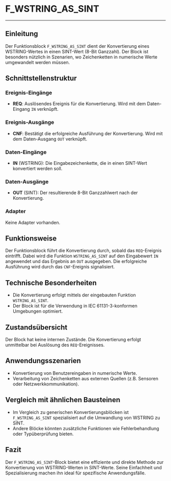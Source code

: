 # F_WSTRING_AS_SINT

* * * * * * * * * *
## Einleitung
Der Funktionsblock `F_WSTRING_AS_SINT` dient der Konvertierung eines WSTRING-Wertes in einen SINT-Wert (8-Bit Ganzzahl). Der Block ist besonders nützlich in Szenarien, wo Zeichenketten in numerische Werte umgewandelt werden müssen.

## Schnittstellenstruktur

### **Ereignis-Eingänge**
- **REQ**: Auslösendes Ereignis für die Konvertierung. Wird mit dem Daten-Eingang `IN` verknüpft.

### **Ereignis-Ausgänge**
- **CNF**: Bestätigt die erfolgreiche Ausführung der Konvertierung. Wird mit dem Daten-Ausgang `OUT` verknüpft.

### **Daten-Eingänge**
- **IN** (WSTRING): Die Eingabezeichenkette, die in einen SINT-Wert konvertiert werden soll.

### **Daten-Ausgänge**
- **OUT** (SINT): Der resultierende 8-Bit Ganzzahlwert nach der Konvertierung.

### **Adapter**
Keine Adapter vorhanden.

## Funktionsweise
Der Funktionsblock führt die Konvertierung durch, sobald das `REQ`-Ereignis eintrifft. Dabei wird die Funktion `WSTRING_AS_SINT` auf den Eingabewert `IN` angewendet und das Ergebnis an `OUT` ausgegeben. Die erfolgreiche Ausführung wird durch das `CNF`-Ereignis signalisiert.

## Technische Besonderheiten
- Die Konvertierung erfolgt mittels der eingebauten Funktion `WSTRING_AS_SINT`.
- Der Block ist für die Verwendung in IEC 61131-3-konformen Umgebungen optimiert.

## Zustandsübersicht
Der Block hat keine internen Zustände. Die Konvertierung erfolgt unmittelbar bei Auslösung des `REQ`-Ereignisses.

## Anwendungsszenarien
- Konvertierung von Benutzereingaben in numerische Werte.
- Verarbeitung von Zeichenketten aus externen Quellen (z.B. Sensoren oder Netzwerkkommunikation).

## Vergleich mit ähnlichen Bausteinen
- Im Vergleich zu generischen Konvertierungsblöcken ist `F_WSTRING_AS_SINT` spezialisiert auf die Umwandlung von WSTRING zu SINT.
- Andere Blöcke könnten zusätzliche Funktionen wie Fehlerbehandlung oder Typüberprüfung bieten.

## Fazit
Der `F_WSTRING_AS_SINT`-Block bietet eine effiziente und direkte Methode zur Konvertierung von WSTRING-Werten in SINT-Werte. Seine Einfachheit und Spezialisierung machen ihn ideal für spezifische Anwendungsfälle.